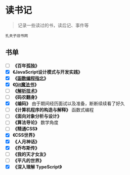 # 读书记

> 记录一些读过的书，读后记、事件等

`孔夫子旧书网`

## 书单

- [ ] **《百年孤独》**
- [x] **《JavaScript设计模式与开发实践》**
- [x] **《[函数编程指北](https://llh911001.gitbooks.io/mostly-adequate-guide-chinese/content/)》**
- [x] **《[Git魔法书](http://www-cs-students.stanford.edu/~blynn/gitmagic/intl/zh_cn/index.html)》** 
- [ ] **《[解析技术](https://parsing-techniques.duguying.net/)》** 
- [ ] **《码农翻身》**
- [x] **《编码》** 由于期间经历面试以及准备，断断续续看了好久
- [ ] **《计算机程序的构造与解释》** 函数式编程
- [ ] **《面向对象分析与设计》**
- [ ] **《算法导论》** 数学角度
- [ ] **《精通CSS》**
- [x] **《CSS世界》**
- [x] **《人月神话》** 
- [x] **《乔布斯传》**
- [ ] **《我的天才女友》**
- [ ] **《平凡的世界》**
- [x] **《深入理解 TypeScript》**
